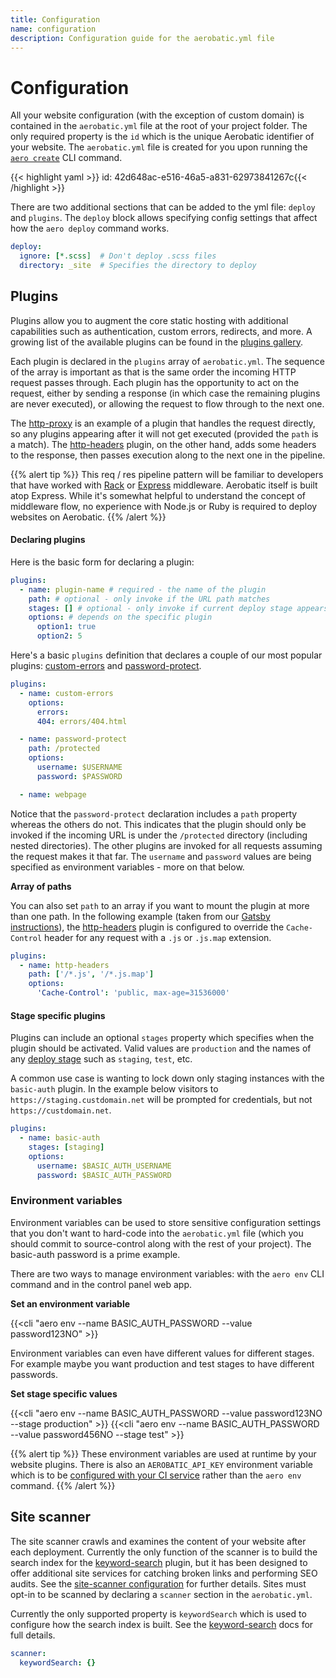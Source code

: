```yaml
---
title: Configuration
name: configuration
description: Configuration guide for the aerobatic.yml file
---
```


# Configuration

All your website configuration (with the exception of custom domain) is contained in the `aerobatic.yml` file at the root of your project folder. The only required property is the `id` which is the unique Aerobatic identifier of your website. The `aerobatic.yml` file is created for you upon running the [`aero create`](/docs/cli#create) CLI command.

{{< highlight yaml >}}
id: 42d648ac-e516-46a5-a831-62973841267c{{< /highlight >}}

There are two additional sections that can be added to the yml file: `deploy` and `plugins`. The `deploy` block allows specifying config settings that affect how the `aero deploy` command works.

```yaml
deploy:
  ignore: [*.scss]  # Don't deploy .scss files
  directory: _site  # Specifies the directory to deploy
```

## Plugins

Plugins allow you to augment the core static hosting with additional capabilities such as authentication, custom errors, redirects, and more. A growing list of the available plugins can be found in the [plugins gallery](/docs/plugins/).

Each plugin is declared in the `plugins` array of `aerobatic.yml`. The sequence of the array is important as that is the same order the incoming HTTP request passes through. Each plugin has the opportunity to act on the request, either by sending a response (in which case the remaining plugins are never executed), or allowing the request to flow through to the next one.

The [http-proxy](/docs/plugins/http-proxy) is an example of a plugin that handles the request directly, so any plugins appearing after it will not get executed (provided the `path` is a match). The [http-headers](/docs/plugins/http-headers) plugin, on the other hand, adds some headers to the response, then passes execution along to the next one in the pipeline.

{{% alert tip %}}
This req / res pipeline pattern will be familiar to developers that have worked with [Rack](http://rack.github.io/) or [Express](http://expressjs.com/en/guide/using-middleware.html) middleware. Aerobatic itself is built atop Express. While it's somewhat helpful to understand the concept of middleware flow, no experience with Node.js or Ruby is required to deploy websites on Aerobatic.
{{% /alert %}}

#### Declaring plugins

Here is the basic form for declaring a plugin:

```yaml
plugins:
  - name: plugin-name # required - the name of the plugin
    path: # optional - only invoke if the URL path matches
    stages: [] # optional - only invoke if current deploy stage appears in list
    options: # depends on the specific plugin
      option1: true
      option2: 5
```

Here's a basic `plugins` definition that declares a couple of our most popular plugins: [custom-errors](/docs/plugins/custom-errors/) and [password-protect](/docs/plugins/password-protect/).

```yaml
plugins:
  - name: custom-errors
    options:
      errors:
      404: errors/404.html

  - name: password-protect
    path: /protected
    options:
      username: $USERNAME
      password: $PASSWORD

  - name: webpage
```

Notice that the `password-protect` declaration includes a `path` property whereas the others do not. This indicates that the plugin should only be invoked if the incoming URL is under the `/protected` directory (including nested directories). The other plugins are invoked for all requests assuming the request makes it that far. The `username` and `password` values are being specified as environment variables - more on that below.

**Array of paths**

You can also set `path` to an array if you want to mount the plugin at more than one path. In the following example (taken from our [Gatsby instructions](/docs/static-site-generators/#gatsby)), the [http-headers](/docs/plugins/http-headers/) plugin is configured to override the `Cache-Control` header for any request with a `.js` or `.js.map` extension.

```yaml
plugins:
  - name: http-headers
    path: ['/*.js', '/*.js.map']
    options:
      'Cache-Control': 'public, max-age=31536000'
```

#### Stage specific plugins

Plugins can include an optional `stages` property which specifies when the plugin should be activated. Valid values are `production` and the names of any [deploy stage](/docs/overview#deploy-stages) such as `staging`, `test`, etc.

A common use case is wanting to lock down only staging instances with the `basic-auth` plugin. In the example below visitors to `https://staging.custdomain.net` will be prompted for credentials, but not `https://custdomain.net`.

```yaml
plugins:
  - name: basic-auth
    stages: [staging]
    options:
      username: $BASIC_AUTH_USERNAME
      password: $BASIC_AUTH_PASSWORD
```

### Environment variables

Environment variables can be used to store sensitive configuration settings that you don't want to hard-code into the `aerobatic.yml` file (which you should commit to source-control along with the rest of your project). The basic-auth password is a prime example.

There are two ways to manage environment variables: with the `aero env` CLI command and in the control panel web app.

**Set an environment variable**

{{<cli "aero env --name BASIC_AUTH_PASSWORD --value password123NO" >}}

Environment variables can even have different values for different stages. For example maybe you want production and test stages to have different passwords.

**Set stage specific values**

{{<cli "aero env --name BASIC_AUTH_PASSWORD --value password123NO --stage production" >}}
{{<cli "aero env --name BASIC_AUTH_PASSWORD --value password456NO --stage test" >}}

{{% alert tip %}}
These environment variables are used at runtime by your website plugins. There is also an `AEROBATIC_API_KEY` environment variable which is to be [configured with your CI service](/docs/deployment#aerobatic-apikey) rather than the `aero env` command.
{{% /alert %}}

## Site scanner

The site scanner crawls and examines the content of your website after each deployment. Currently the only function of the scanner is to build the search index for the [keyword-search](/docs/plugins/keyword-search) plugin, but it has been designed to offer additional site services for catching broken links and performing SEO audits. See the [site-scanner configuration](/docs/configuration/#site-scanner) for further details. Sites must opt-in to be scanned by declaring a `scanner` section in the `aerobatic.yml`.

Currently the only supported property is `keywordSearch` which is used to configure how the search index is built. See the [keyword-search](/docs/plugins/keyword-search/#configuration) docs for full details.

```yaml
scanner:
  keywordSearch: {}
```
